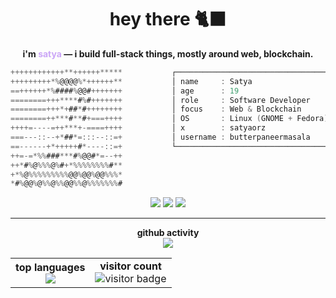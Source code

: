 <h1 align="center">hey there <span>🐈‍⬛</span></h1>
<p align="center"><b>i'm <span style="color:#CBA6F7">satya</span> — i build full-stack things, mostly around web, blockchain.</b></p>

<!--
  Terminal-like profile section with updated info box: no visitor, role changed, x added, stack/tools removed.
-->

```h
++++++++++++**++++++*****           ┌──────────────────────────────────────────────┐
+++++++++*%@@@@%*++++++**           │ name     : Satya                            │
==++++++*%####%@@#+++++++           │ age      : 19                               │
========+++****#%#+++++++           │ role     : Software Developer               │
========+++*+##*#++++++++           │ focus    : Web & Blockchain                 │
========++***#**#+===++++           │ OS       : Linux (GNOME + Fedora)           │
++++=----=++***+-====++++           │ x        : satyaorz                         │
===---::--+*##*=:::--::=+           │ username : butterpaneermasala               │
==------+*+++++#*----::=+           └──────────────────────────────────────────────┘
++=-=*%%###***#%@@#*=--++
++*#%@%%%@%#+*%%%%%%%%#**
+*%@%%%%%%%%%@@%@@%@@%%%*
*#%@@%@%%@%%@@%%@%%%%%%%#
```

<!-- Badges -->
<p align="center">
  <img src="https://img.shields.io/badge/Code-Full%20Stack-7aa2f7?style=flat&logo=typescript&logoColor=white"/>
  <img src="https://img.shields.io/badge/Focus-Web%20%26%20Blockchain-f9e2af?style=flat&logo=ethereum&logoColor=black"/>
  <img src="https://img.shields.io/badge/OS-Linux-89dceb?style=flat&logo=linux&logoColor=black"/>
</p>

---

<div align="center">
  <b>github activity</b><br>
  <img src="https://github-readme-activity-graph.vercel.app/graph?username=butterpaneermasala&days=30&bg_color=1e1e2e&color=CBA6F7&line=CBA6F7&point=45475A&area=true&hide_border=true"/>
</div>

<table align="center">
  <tr>
    <td align="center">
      <b>top languages</b><br>
      <img src="https://github-readme-stats.vercel.app/api/top-langs/?username=butterpaneermasala&layout=compact&theme=radical&hide_border=true"/>
    </td>
    <td align="center">
      <b>visitor count</b><br>
      <img src="https://count.getloli.com/get/@butterpaneermasala?theme=booru-vp" alt="visitor badge"/>
    </td>
  </tr>
</table>
